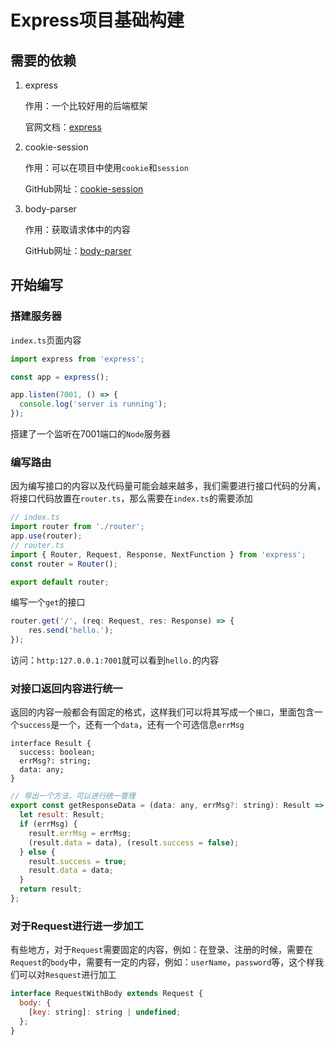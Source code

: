 # Express项目基础构建

## 需要的依赖

1. express

   作用：一个比较好用的后端框架

   官网文档：[express](http://www.expressjs.com.cn/4x/api.html)

2. cookie-session

   作用：可以在项目中使用`cookie`和`session`

   GitHub网址：[cookie-session](https://github.com/expressjs/cookie-session)

3. body-parser

   作用：获取请求体中的内容

   GitHub网址：[body-parser](https://github.com/expressjs/body-parser)

## 开始编写

### 搭建服务器

`index.ts`页面内容

```js
import express from 'express';

const app = express();

app.listen(7001, () => {
  console.log('server is running');
});
```

搭建了一个监听在7001端口的`Node`服务器

### 编写路由

因为编写接口的内容以及代码量可能会越来越多，我们需要进行接口代码的分离，将接口代码放置在`router.ts`，那么需要在`index.ts`的需要添加

```js
// index.ts
import router from './router';
app.use(router);
// router.ts
import { Router, Request, Response, NextFunction } from 'express';
const router = Router();

export default router;
```

编写一个`get`的接口

```js
router.get('/', (req: Request, res: Response) => {
    res.send('hello.');
});
```

访问：`http:127.0.0.1:7001`就可以看到`hello.`的内容

### 对接口返回内容进行统一

返回的内容一般都会有固定的格式，这样我们可以将其写成一个`接口`，里面包含一个`success`是一个，还有一个`data`，还有一个可选信息`errMsg`

```
interface Result {
  success: boolean;
  errMsg?: string;
  data: any;
}
```

```js
// 导出一个方法，可以进行统一管理
export const getResponseData = (data: any, errMsg?: string): Result => {
  let result: Result;
  if (errMsg) {
    result.errMsg = errMsg;
    (result.data = data), (result.success = false);
  } else {
    result.success = true;
    result.data = data;
  }
  return result;
};
```

### 对于Request进行进一步加工

有些地方，对于`Request`需要固定的内容，例如：在登录、注册的时候，需要在`Request`的`body`中，需要有一定的内容，例如：`userName`，`password`等，这个样我们可以对`Resquest`进行加工

```js
interface RequestWithBody extends Request {
  body: {
    [key: string]: string | undefined;
  };
}
```

